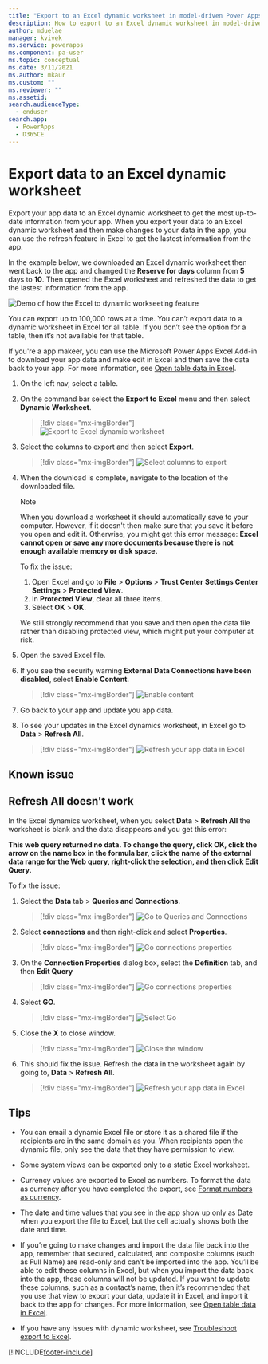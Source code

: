 ```yaml
---
title: "Export to an Excel dynamic worksheet in model-driven Power Apps| MicrosoftDocs"
description: How to export to an Excel dynamic worksheet in model-driven Power Apps
author: mduelae
manager: kvivek
ms.service: powerapps
ms.component: pa-user
ms.topic: conceptual
ms.date: 3/11/2021
ms.author: mkaur
ms.custom: ""
ms.reviewer: ""
ms.assetid: 
search.audienceType: 
  - enduser
search.app: 
  - PowerApps
  - D365CE
---
```

# Export data to an Excel dynamic worksheet

Export your app data to an Excel dynamic worksheet to get the most up-to-date information from your app. When you export your data to an Excel dynamic worksheet and then make changes to your data in the app, you can use the refresh feature in Excel to get the lastest information from the app.

In the example below, we downloaded an Excel dynamic worksheet then went back to the app and changed the **Reserve for days** column from **5** days to **10**. Then opened the Excel worksheet and refreshed the data to get the lastest information from the app.

![Demo of how the Excel to dynamic workseeting feature](media/export-excel-dynamicsworksheet-demo.gif "Demo of how the Excel to dynamic workseeting feature")


You can export up to 100,000 rows at a time. You can’t export data to a dynamic worksheet in Excel for all table. If you don’t see the option for a table, then it’s not available for that table.


If you're a app makeer, you can use the Microsoft Power Apps Excel Add-in to download your app data and make edit in Excel and then save the data back to your app. For more information, see [Open table data in Excel](https://docs.microsoft.com/powerapps/maker/data-platform/data-platform-excel-addin).
  
1. On the left nav, select a table.

2. On the command bar select the **Export to Excel** menu and then select **Dynamic Worksheet**.

   > [!div class="mx-imgBorder"] 
   > ![Export to Excel dynamic worksheet](media/open-dynamic-worksheet.png "Select export to Excel dynamic worksheet")
  
3. Select the columns to export and then select **Export**.  

   > [!div class="mx-imgBorder"] 
   > ![Select columns to export](media/open-dynamic-worksheet-1.png "*Select columns to export**")
  
4. When the download is complete, navigate to the location of the downloaded file.
  
   > [!NOTE]
   > When you download a worksheet it should automatically save to your computer. However, if it doesn't then make sure that you save it before you open and edit it. Otherwise, you might get this error message: **Excel cannot open or save any more documents because there is not enough available memory or disk space.**  
   > 
   > To fix the issue:  
   > 
   >    1. Open Excel and go to **File** > **Options** > **Trust Center** **Settings Center Settings** > **Protected View**.  
   >    2. In **Protected View**, clear all three items.  
   >    3. Select **OK** > **OK**.  
   >     
   >    We still strongly recommend that you save and then open the data file rather than disabling protected view, which might put your computer at risk.  
  
5. Open the saved Excel file.
  
6. If you see the security warning **External Data Connections have been disabled**, select **Enable Content**.  

   > [!div class="mx-imgBorder"] 
   > ![Enable content](media/enable-content.png "Enable content") 

7. Go back to your app and update you app data.
8. To see your updates in the Excel dynamics worksheet, in Excel go to **Data** > **Refresh All**.

   > [!div class="mx-imgBorder"] 
   > ![Refresh your app data in Excel](media/refresh-data.png "Refresh your app data in Excel") 
  

## Known issue

## Refresh All doesn't work

In the Excel dynamics worksheet, when you select **Data** > **Refresh All** the worksheet is blank and the data disappears and you get this error: 

**This web query returned no data. To change the query, click OK, click the arrow on the name box in the formula bar, click the name of the external data range for the Web query, right-click the selection, and then click Edit Query.**

To fix the issue:

1. Select the **Data** tab > **Queries and Connections**.

   > [!div class="mx-imgBorder"] 
   > ![Go to Queries and Connections](media/excel-dynamic-ts-1.png "Go to Queries and Connections") 
   
3. Select **connections** and then right-click and select **Properties**.

   > [!div class="mx-imgBorder"] 
   > ![Go connections properties](media/excel-dynamic-ts-2.png "Go connections properties")
   
5. On the **Connection Properties** dialog box, select the **Definition** tab, and then **Edit Query**

   > [!div class="mx-imgBorder"] 
   > ![Go connections properties](media/excel-dynamic-ts-3.png "Go connections properties")

7. Select **GO**.

   > [!div class="mx-imgBorder"] 
   > ![Select Go](media/excel-dynamic-ts-4.png "Select GO")

8. Close the **X** to close window.

   > [!div class="mx-imgBorder"] 
   > ![Close the window](media/excel-dynamic-ts-5.png "Close the window")

9. This should fix the issue. Refresh the data in the worksheet again by going to, **Data** > **Refresh All**. 

   > [!div class="mx-imgBorder"] 
   > ![Refresh your app data in Excel](media/refresh-data.png "Refresh your app data in Excel") 



## Tips  
  
- You can email a dynamic Excel file or store it as a shared file if the recipients are in the same domain as you. When recipients open the dynamic file, only see the data that they have permission to view. 
  
- Some system views can be exported only to a static Excel worksheet.  
  
- Currency values are exported to Excel as numbers. To format the data as currency after you have completed the export, see [Format numbers as currency](https://support.microsoft.com/office/format-numbers-as-currency-0a03bb38-1a07-458d-9e30-2b54366bc7a4).

- The date and time values that you see in the app show up only as Date when you export the file to Excel, but the cell actually shows both the date and time.  
  
- If you’re going to make changes and import the data file back into the app, remember that secured, calculated, and composite columns (such as Full Name) are read-only and can’t be imported into the app. You’ll be able to edit these columns in Excel, but when you import the data back into the app, these columns will not be updated. If you want to update these columns, such as a contact’s name, then it’s recommended that you use that view to export your data, update it in Excel, and import it back to the app for changes. For more information, see [Open table data in Excel](https://docs.microsoft.com/powerapps/maker/data-platform/data-platform-excel-addin).

- If you have any issues with dynamic worksheet, see [Troubleshoot export to Excel](ts-export-to-excel.md).  
 



[!INCLUDE[footer-include](../includes/footer-banner.md)]
